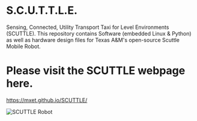 # S.C.U.T.T.L.E.
Sensing, Connected, Utility Transport Taxi for Level Environments (SCUTTLE).
This repository contains Software (embedded Linux & Python) as well as hardware design files for Texas A&amp;M's open-source Scuttle Mobile Robot.

# Please visit the SCUTTLE webpage here.
https://mxet.github.io/SCUTTLE/

![SCUTTLE Robot](https://raw.githubusercontent.com/MXET/SCUTTLE/master/docs/index_files/image001.png)
